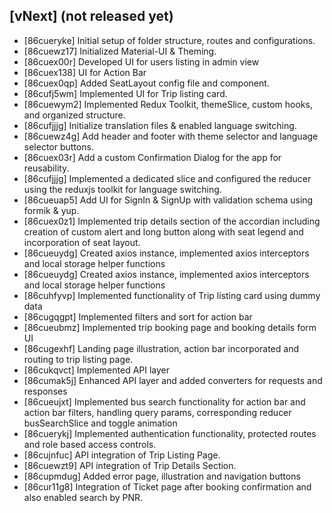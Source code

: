 ## [vNext] (not released yet)

-   [86cueryke] Initial setup of folder structure, routes and configurations.
-   [86cuewz17] Initialized Material-UI & Theming.
-   [86cuex00r] Developed UI for users listing in admin view
-   [86cuex138] UI for Action Bar
-   [86cuex0qp] Added SeatLayout config file and component.
-   [86cufj5wm] Implemented UI for Trip listing card.
-   [86cuewym2] Implemented Redux Toolkit, themeSlice, custom hooks, and organized structure.
-   [86cufjjjg] Initialize translation files & enabled language switching.
-   [86cuewz4g] Add header and footer with theme selector and language selector buttons.
-   [86cuex03r] Add a custom Confirmation Dialog for the app for reusability.
-   [86cufjjjg] Implemented a dedicated slice and configured the reducer using the reduxjs toolkit for language switching.
-   [86cueuap5] Add UI for SignIn & SignUp with validation schema using formik & yup.
-   [86cuex0z1] Implemented trip details section of the accordian including creation of custom alert and long button along with seat legend and incorporation of seat layout.
-   [86cueuydg] Created axios instance, implemented axios interceptors and local storage helper functions
-   [86cueuydg] Created axios instance, implemented axios interceptors and local storage helper functions
-   [86cuhfyvp] Implemented functionality of Trip listing card using dummy data
-   [86cugqgpt] Implemented filters and sort for action bar
-   [86cueubmz] Implemented trip booking page and booking details form UI
-   [86cugexhf] Landing page illustration, action bar incorporated and routing to trip listing page.
-   [86cukqvct] Implemented API layer
-   [86cumak5j] Enhanced API layer and added converters for requests and responses
-   [86cueujxt] Implemented bus search functionality for action bar and action bar filters, handling query params, corresponding reducer busSearchSlice and toggle animation
-   [86cuerykj] Implemented authentication functionality, protected routes and role based access controls.
-   [86cujnfuc] API integration of Trip Listing Page.
-   [86cuewzt9] API integration of Trip Details Section.
-   [86cupmdug] Added error page, illustration and navigation buttons
-   [86cur11g8] Integration of Ticket page after booking confirmation and also enabled search by PNR.
